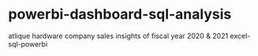 # powerbi-dashboard-sql-analysis
 atlique hardware company sales insights of fiscal year 2020 & 2021 excel-sql-powerbi
